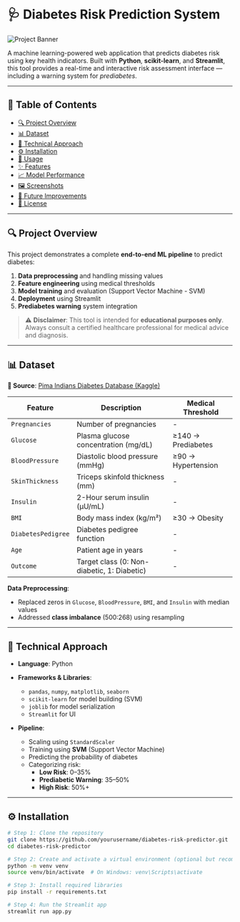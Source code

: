 # 🩺 Diabetes Risk Prediction System

![Project Banner](https://static.vecteezy.com/system/resources/previews/046/262/714/non_2x/diabetes-pink-word-concept-chronic-illness-symptoms-and-treatment-blood-glucose-levels-typography-banner-illustrationwith-title-text-editable-icons-color-vector.jpg)

A machine learning-powered web application that predicts diabetes risk using key health indicators. Built with **Python**, **scikit-learn**, and **Streamlit**, this tool provides a real-time and interactive risk assessment interface — including a warning system for *prediabetes*.

---

## 📌 Table of Contents
- [🔍 Project Overview](#project-overview)
- [📊 Dataset](#dataset)
- [🧠 Technical Approach](#technical-approach)
- [⚙️ Installation](#installation)
- [🚀 Usage](#usage)
- [✨ Features](#features)
- [📈 Model Performance](#model-performance)
- [🖼️ Screenshots](#screenshots)
- [🔧 Future Improvements](#future-improvements)
- [📄 License](#license)

---

## 🔍 Project Overview

This project demonstrates a complete **end-to-end ML pipeline** to predict diabetes:

1. **Data preprocessing** and handling missing values
2. **Feature engineering** using medical thresholds
3. **Model training** and evaluation (Support Vector Machine - SVM)
4. **Deployment** using Streamlit
5. **Prediabetes warning** system integration

> ⚠️ **Disclaimer**: This tool is intended for **educational purposes only**. Always consult a certified healthcare professional for medical advice and diagnosis.

---

## 📊 Dataset

**📁 Source**: [Pima Indians Diabetes Database (Kaggle)](https://www.kaggle.com/datasets/uciml/pima-indians-diabetes-database)

| Feature            | Description                                 | Medical Threshold         |
|--------------------|---------------------------------------------|---------------------------|
| `Pregnancies`      | Number of pregnancies                       | -                         |
| `Glucose`          | Plasma glucose concentration (mg/dL)        | ≥140 → Prediabetes        |
| `BloodPressure`    | Diastolic blood pressure (mmHg)             | ≥90 → Hypertension        |
| `SkinThickness`    | Triceps skinfold thickness (mm)             | -                         |
| `Insulin`          | 2-Hour serum insulin (μU/mL)                | -                         |
| `BMI`              | Body mass index (kg/m²)                     | ≥30 → Obesity             |
| `DiabetesPedigree` | Diabetes pedigree function                  | -                         |
| `Age`              | Patient age in years                        | -                         |
| `Outcome`          | Target class (0: Non-diabetic, 1: Diabetic) | -                         |

**Data Preprocessing**:
- Replaced zeros in `Glucose`, `BloodPressure`, `BMI`, and `Insulin` with median values
- Addressed **class imbalance** (500:268) using resampling

---

## 🧠 Technical Approach

- **Language**: Python
- **Frameworks & Libraries**:
  - `pandas`, `numpy`, `matplotlib`, `seaborn`
  - `scikit-learn` for model building (SVM)
  - `joblib` for model serialization
  - `Streamlit` for UI

- **Pipeline**:
  - Scaling using `StandardScaler`
  - Training using **SVM** (Support Vector Machine)
  - Predicting the probability of diabetes
  - Categorizing risk:
    - **Low Risk**: 0–35%
    - **Prediabetic Warning**: 35–50%
    - **High Risk**: 50%+

---

## ⚙️ Installation

```bash
# Step 1: Clone the repository
git clone https://github.com/yourusername/diabetes-risk-predictor.git
cd diabetes-risk-predictor

# Step 2: Create and activate a virtual environment (optional but recommended)
python -m venv venv
source venv/bin/activate  # On Windows: venv\Scripts\activate

# Step 3: Install required libraries
pip install -r requirements.txt

# Step 4: Run the Streamlit app
streamlit run app.py
